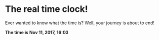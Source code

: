 # The real time clock!

Ever wanted to know what the time is? Well, your journey is about to end!

**The time is Nov 11, 2017, 16:03**